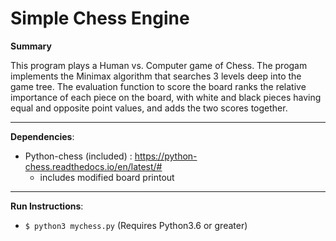 # Simple Chess Engine

<strong>Summary</strong>
<br>

This program plays a Human vs. Computer game of Chess. The progam implements the Minimax algorithm that searches 3 levels deep into the game tree. 
The evaluation function to score the board ranks the relative importance of each piece on the board,
with white and black pieces having equal and opposite point values, and adds the two scores together. 
***

<strong>Dependencies</strong>:
* Python-chess (included) : https://python-chess.readthedocs.io/en/latest/#
  * includes modified board printout 
***
<strong>Run Instructions</strong>:
- `$ python3 mychess.py` (Requires Python3.6 or greater)
